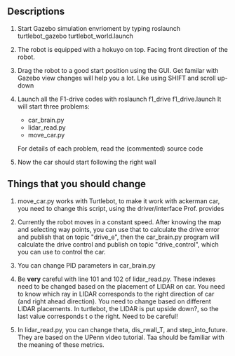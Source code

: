 ## Descriptions

1. Start Gazebo simulation envrioment by typing 
	roslaunch turtlebot_gazebo turtlebot_world.launch

2. The robot is equipped with a hokuyo on top. Facing front direction of the robot. 
 
3. Drag the robot to a good start position using the GUI. Get familar with Gazebo view changes will help you a lot. Like using SHIFT and scroll up-down

4. Launch all the F1-drive codes with 
	roslaunch f1_drive f1_drive.launch
	It will start three problems:
	- car_brain.py
	- lidar_read.py
	- move_car.py  
	
	For details of each problem, read the (commented) source code

5. Now the car should start following the right wall 


## Things that you should change

1. move_car.py works with Turtlebot, to make it work with ackerman car, you need to change this script, using the driver/interface Prof. provides

2. Currently the robot moves in a constant speed. After knowing the map and selecting way points, you can use that to calculate the drive error and publish that on topic "drive_e", then the car_brain.py program will calculate the drive control and publish on topic "drive_control", which you can use to control the car.

3. You can change PID parameters in car_brain.py

4. Be **very** careful with line 101 and 102 of lidar_read.py. These indexes need to be changed based on the placement of LIDAR on car. You need to know which ray in LIDAR corresponds to the right direction of car (and right ahead direction). You need to change based on different LIDAR placements. In turtlebot, the LIDAR is put upside down?, so the last value corresponds t o the right. Need to be careful! 

5. In lidar_read.py, you can change theta, dis_rwall_T, and step_into_future. They are based on the UPenn video tutorial. Taa should be familiar with the meaning of these metrics.


